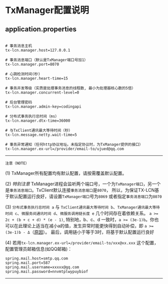 # TxManager配置说明

## application.properties
```properties

# 事务消息主机
tx-lcn.manager.host=127.0.0.1

# 事务消息端口（默认是TxManager端口号加1）
tx-lcn.manager.port=8070

# 心跳检测时间(秒)
tx-lcn.manager.heart-time=15

# 事务并发等级（实质是处理事务消息的线程数, 最小为处理器核心数的5倍）
tx-lcn.manager.concurrent-level=0

# 后台管理密码
tx-lcn.manager.admin-key=codingapi

# 分布式事务执行总时间（ms）
tx-lcn.manager.dtx-time=36000

# 与TxClient通讯最大等待时间（秒）
tx-lcn.message.netty.wait-time=5

# 事务异常通知（任何http协议地址。未指定协议时，为TxManager提供的接口）
tx-lcn.manager.ex-url=/provider/email-to/ujued@qq.com
```

----------------
`注意（NOTE）`   

(1) TxManager所有配置均有默认配置，请按需覆盖默认配置。  

(2) *特别注意* TxManager进程会监听两个端口号，一个为`TxManager端口`，另一个是`事务消息端口`。TxClient默认连接`事务消息端口`是`8070`，
所以，为保证TX-LCN基于默认配置运行良好，请设置`TxManager端口`号为`8069` 或者指定`事务消息端口`为`8070`  

(3) `分布式事务执行总时间 a` 与 `TxClient通讯最大等待时间 b`、`TxManager通讯最大等待时间 c`、`微服务间通讯时间 d`、`微服务调用链长度 e` 几个时间存在着依赖关系。
`a >= 2c + (b + c + d) * (e - 1)`, 特别地，b、c、d 一致时，`a >= (3e-1)b`。你也可以在此理论上适当在减小a的值，发生异常时能更快得到自动补偿，即 `a >= (3e-1)b - Δ`（[原因](../fqa.html)）。
最后，调用链小于等于3时，将基于默认配置运行良好

(4) 若用`tx-lcn.manager.ex-url=/provider/email-to/xxx@xx.xxx` 这个配置，配置管理员邮箱信息(如QQ邮箱)：
```properties
spring.mail.host=smtp.qq.com
spring.mail.port=587
spring.mail.username=xxxxx@qq.com
spring.mail.password=nnvmtplwypuybiof
```
 
----------------
